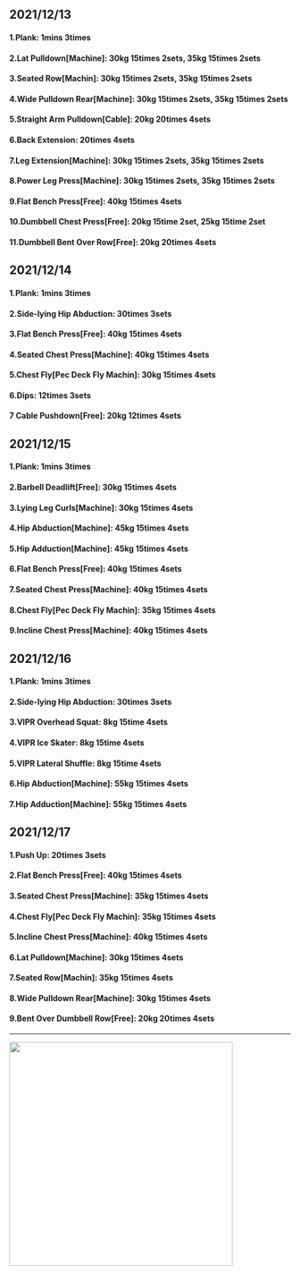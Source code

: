 ## 2021/12/13
#### 1.Plank: 1mins 3times
#### 2.Lat Pulldown\[Machine\]: 30kg 15times 2sets, 35kg 15times 2sets
#### 3.Seated Row\[Machin]: 30kg 15times 2sets, 35kg 15times 2sets
#### 4.Wide Pulldown Rear\[Machine\]: 30kg 15times 2sets, 35kg 15times 2sets
#### 5.Straight Arm Pulldown\[Cable\]: 20kg 20times 4sets
#### 6.Back Extension: 20times 4sets
#### 7.Leg Extension\[Machine]: 30kg 15times 2sets, 35kg 15times 2sets
#### 8.Power Leg Press\[Machine\]: 30kg 15times 2sets, 35kg 15times 2sets
#### 9.Flat Bench Press\[Free\]: 40kg 15times 4sets
#### 10.Dumbbell Chest Press\[Free\]: 20kg 15time 2set, 25kg 15time 2set
#### 11.Dumbbell Bent Over Row\[Free\]: 20kg 20times 4sets

## 2021/12/14
#### 1.Plank: 1mins 3times
#### 2.Side-lying Hip Abduction: 30times 3sets
#### 3.Flat Bench Press\[Free\]: 40kg 15times 4sets
#### 4.Seated Chest Press\[Machine\]: 40kg 15times 4sets
#### 5.Chest Fly\[Pec Deck Fly Machin]: 30kg 15times 4sets
#### 6.Dips: 12times 3sets
#### 7 Cable Pushdown\[Free\]: 20kg 12times 4sets

## 2021/12/15
#### 1.Plank: 1mins 3times
#### 2.Barbell Deadlift\[Free\]: 30kg 15times 4sets
#### 3.Lying Leg Curls\[Machine\]: 30kg 15times 4sets
#### 4.Hip Abduction\[Machine\]: 45kg 15times 4sets
#### 5.Hip Adduction\[Machine\]: 45kg 15times 4sets
#### 6.Flat Bench Press\[Free\]: 40kg 15times 4sets
#### 7.Seated Chest Press\[Machine\]: 40kg 15times 4sets
#### 8.Chest Fly\[Pec Deck Fly Machin]: 35kg 15times 4sets
#### 9.Incline Chest Press\[Machine\]: 40kg 15times 4sets

## 2021/12/16
#### 1.Plank: 1mins 3times
#### 2.Side-lying Hip Abduction: 30times 3sets
#### 3.VIPR Overhead Squat: 8kg 15time 4sets
#### 4.VIPR Ice Skater: 8kg 15time 4sets
#### 5.VIPR Lateral Shuffle: 8kg 15time 4sets
#### 6.Hip Abduction\[Machine\]: 55kg 15times 4sets
#### 7.Hip Adduction\[Machine\]: 55kg 15times 4sets

## 2021/12/17
#### 1.Push Up: 20times 3sets
#### 2.Flat Bench Press\[Free\]: 40kg 15times 4sets
#### 3.Seated Chest Press\[Machine\]: 35kg 15times 4sets
#### 4.Chest Fly\[Pec Deck Fly Machin]: 35kg 15times 4sets
#### 5.Incline Chest Press\[Machine\]: 40kg 15times 4sets
#### 6.Lat Pulldown\[Machine\]: 30kg 15times 4sets
#### 7.Seated Row\[Machin\]: 35kg 15times 4sets
#### 8.Wide Pulldown Rear\[Machine\]: 30kg 15times 4sets
#### 9.Bent Over Dumbbell Row\[Free\]: 20kg 20times 4sets

---

<img src='./_resources/__021.jpg' width='400px' />
